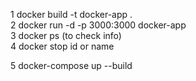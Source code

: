 1 docker build -t docker-app . <br>
2 docker run -d -p 3000:3000 docker-app <br>
3 docker ps (to check info) <br>
4 docker stop id or name <br>

<!-- user yml -->
5 docker-compose up --build
